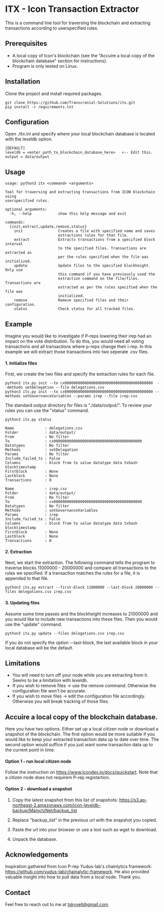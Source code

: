 # ITX - Icon Transaction Extractor
This is a command line tool for traversing the blockchain and extracting transactions according to userspecified rules.

## Prerequisites
- A local copy of Icon's blockchain (see the "Accuire a local copy of the blockchain database" section for instructions).
- Program is only tested on Linux.

## Installation
Clone the project and install required packages.
```
git clone https://github.com/Transcranial-Solutions/itx.git
pip install -r requirements.txt
```

## Configuration
Open ./itx.ini and specify where your local blockchain database is located with the leveldb option.

```
[DEFAULT]
leveldb = <enter_path_to_blockchain_database_here>   <-- Edit this.
output = data/output
```

## Usage
```
usage: python3 itx <command> <arguments>

Tool for traversing and extracting transactions from ICON blockchain using
userspecified rules.

optional arguments:
  -h, --help            show this help message and exit

commands:
  {init,extract,update,remove,status}
    init                Creates a file with specified name and saves
                        extractions rules for that file.
    extract             Extracts transactions from a specified block interval
                        to the specified files. Transactions are extracted as
                        per the rules specified when the file was initialized.
    update              Update files to the specified blockheight. Only use
                        this command if you have previously used the
                        extraction command on the file/files. Transactions are
                        extracted as per the rules specified when the file was
                        initialized.
    remove              Remove specified files and their configuration.
    status              Check status for all tracked files.

```

## Example
Imagine you would like to investigate if P-reps lowering their irep had an impact on the vote distribution. To do this, you would need all voting transactions and all transactions where p-reps change their i-rep. In this example we will extract those transactions into two seperate .csv files.

#### 1. Initialize files
First, we create the two files and specify the extraction rules for each file. 
```
python3 itx.py init --to cx0000000000000000000000000000000000000000  --methods setDelegation --file delegations.csv
python3 itx.py init --to cx0000000000000000000000000000000000000000 --methods setGovernanceVariables --params irep --file irep.csv
```
The standard output directory for files is "./data/output/". To review your rules you can use the "status" command.
```
python3 itx.py status

Name              : delegations.csv
Folder            : data/output/
From              : No filter
To                : cx0000000000000000000000000000000000000000
Datatypes         : No filter
Methods           : setDelegation
Params            : No filter
Include_failed_tx : False
Columns           : block from to value datatype data txhash blocktimestamp
Firstblock        : None
Lastblock         : None
Transactions      : 0

Name              : irep.csv
Folder            : data/output/
From              : No filter
To                : cx0000000000000000000000000000000000000000
Datatypes         : No filter
Methods           : setGovernanceVariables
Params            : irep
Include_failed_tx : False
Columns           : block from to value datatype data txhash blocktimestamp
Firstblock        : None
Lastblock         : None
Transactions      : 0
```

#### 2. Extraction
Next, we start the extraction. The following command tells the program to traverse blocks 11000000 - 20000000 and compare all transactions to the rules we specified. If a transaction matches the rules for a file, it is appended to that file.
```
python3 itx.py extract --first-block 11000000 --last-block 20000000 --files delegations.csv irep.csv
```

#### 3. Updating files
Assume some time passes and the blockheight increases to 21000000 and you would like to include new transactions into these files. Then you would use the "update" command.
```
python3 itx.py update --files delegations.csv irep.csv
```
If you do not specify the option --last-block, the last available block in your local database will be the default.

## Limitations
- You will need to turn off your node while you are extracting from it. Seems to be a limitation with leveldb.
- If you wish to remove files -> use the remove command. Otherwise the configuration file won't be accurate.
- If you wish to move files -> edit the configuration file accordingly. Otherwise you will break tracking of those files.

## Accuire a local copy of the blockchain database.
Here you have two options. Either set up a local citizen node or download a snapshot of the blockchain. The first option would be more suitable if you would like to keep your extracted transaction data up to date over time. The second option would suffice if you just want some transaction data up to the current point in time.

#### Option 1 - run local citizen node
Follow the instruction on https://www.icondev.io/docs/quickstart. Note that a citizen node does not requirem P-rep registartion.

#### Option 2 - download a snapshot
1. Copy the latest snapshot from this list of snapshots: https://s3.ap-northeast-2.amazonaws.com/icon-leveldb-backup/MainctzNet/backup_list

2. Replace "backup_list" in the previous url with the snapshot you copied.

3. Paste the url into your browser or use a tool such as wget to download.

4. Unpack the database.

## Acknowledgements
Inspiration gathered from Icon P-rep Yudus-lab's chainlytics framework: https://github.com/yudus-lab/chainalytic-framework.
He also provided valuable insight into how to pull data from a local node. Thank you.

## Contact
Feel free to reach out to me at tskyvell@gmail.com.